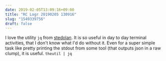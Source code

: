 ```yaml
---
date: 2019-02-05T13:09:16+09:00
title: "RC Logr 20190205 130916"
slug: "1549339756"
draft: false
---
```


I love the utility `jq` from [stedolan](https://stedolan.github.io/jq/). It is so useful in day to day terminal activities, that I don't know what I'd do without it. Even for a super simple task like pretty printing the stdout from some tool (that outputs json in a raw clump), it is useful. `theutil | jq`
